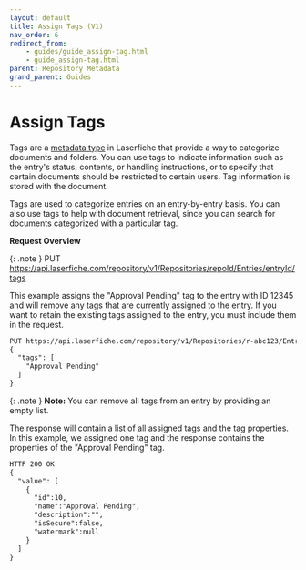 ```yaml
---
layout: default
title: Assign Tags (V1)
nav_order: 6
redirect_from:
    - guides/guide_assign-tag.html
    - guide_assign-tag.html
parent: Repository Metadata
grand_parent: Guides
---
```

<!--© 2024 Laserfiche.
See LICENSE-DOCUMENTATION and LICENSE-CODE in the project root for license information.-->
   
# Assign Tags

Tags are a [metadata type](https://doc.laserfiche.com/laserfiche.documentation/en-us/Default.htm#Tags.htm) in Laserfiche that provide a way to categorize documents and folders. You can use tags to indicate information such as the entry's status, contents, or handling instructions, or to specify that certain documents should be restricted to certain users. Tag information is stored with the document.

Tags are used to categorize entries on an entry-by-entry basis. You can also use tags to help with document retrieval, since you can search for documents categorized with a particular tag.

**Request Overview**

{: .note }
PUT https://api.laserfiche.com/repository/v1/Repositories/repoId/Entries/entryId/tags


This example assigns the "Approval Pending" tag to the entry with ID 12345 and will remove any tags that are currently assigned to the entry. If you want to retain the existing tags assigned to the entry, you must include them in the request.

```xml
PUT https://api.laserfiche.com/repository/v1/Repositories/r-abc123/Entries/12345/tags
{
  "tags": [
    "Approval Pending"
  ]
}
```
{: .note }
**Note:** You can remove all tags from an entry by providing an empty list.

The response will contain a list of all assigned tags and the tag properties. In this example, we assigned one tag and the response contains the properties of the "Approval Pending" tag.

```xml
HTTP 200 OK
{
  "value": [
    {
      "id":10,
      "name":"Approval Pending",
      "description":"",
      "isSecure":false,
      "watermark":null
    }
  ]
}
```